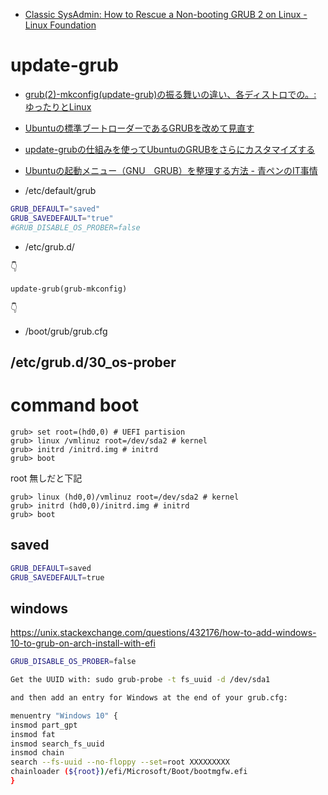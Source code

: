 - [Classic SysAdmin: How to Rescue a Non-booting GRUB 2 on Linux - Linux Foundation](https://www.linuxfoundation.org/blog/blog/classic-sysadmin-how-to-rescue-a-non-booting-grub-2-on-linux)

# update-grub

- [grub(2)-mkconfig(update-grub)の振る舞いの違い、各ディストロでの。: ゆったりとLinux](http://fedoranize.seesaa.net/article/483266532.html)

- [Ubuntuの標準ブートローダーであるGRUBを改めて見直す](https://gihyo.jp/admin/serial/01/ubuntu-recipe/0743)
- [update-grubの仕組みを使ってUbuntuのGRUBをさらにカスタマイズする](https://gihyo.jp/admin/serial/01/ubuntu-recipe/0746)

- [Ubuntuの起動メニュー（GNU　GRUB）を整理する方法 - 青ペンのIT事情](https://blog.goo.ne.jp/aopen000/e/c8746e4fa0dc065c90afb50be27bc07a)

- /etc/default/grub

```sh
GRUB_DEFAULT="saved"
GRUB_SAVEDEFAULT="true"
#GRUB_DISABLE_OS_PROBER=false
```

- /etc/grub.d/

👇

`update-grub(grub-mkconfig)`

👇

- /boot/grub/grub.cfg

## /etc/grub.d/30_os-prober



# command boot

```
grub> set root=(hd0,0) # UEFI partision
grub> linux /vmlinuz root=/dev/sda2 # kernel
grub> initrd /initrd.img # initrd
grub> boot
```

root 無しだと下記

```
grub> linux (hd0,0)/vmlinuz root=/dev/sda2 # kernel
grub> initrd (hd0,0)/initrd.img # initrd
grub> boot
```

## saved

```sh
GRUB_DEFAULT=saved
GRUB_SAVEDEFAULT=true
```

## windows

https://unix.stackexchange.com/questions/432176/how-to-add-windows-10-to-grub-on-arch-install-with-efi

```sh
GRUB_DISABLE_OS_PROBER=false

Get the UUID with: sudo grub-probe -t fs_uuid -d /dev/sda1

and then add an entry for Windows at the end of your grub.cfg:

menuentry "Windows 10" {
insmod part_gpt
insmod fat
insmod search_fs_uuid
insmod chain
search --fs-uuid --no-floppy --set=root XXXXXXXXX
chainloader (${root})/efi/Microsoft/Boot/bootmgfw.efi
}
```
